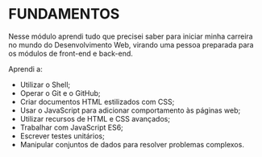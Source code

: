 # FUNDAMENTOS

Nesse módulo aprendi tudo que  precisei saber para iniciar minha carreira no mundo do Desenvolvimento Web, virando uma pessoa preparada para os módulos de front-end e back-end. 

Aprendi a:
- Utilizar o Shell;
- Operar o Git e o GitHub;
- Criar documentos HTML estilizados com CSS;
- Usar o JavaScript para adicionar comportamento às páginas web;
- Utilizar recursos de HTML e CSS avançados;
- Trabalhar com JavaScript ES6;
- Escrever testes unitários;
- Manipular conjuntos de dados para resolver problemas complexos.
